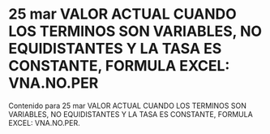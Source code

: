 # 25 mar  VALOR ACTUAL CUANDO LOS TERMINOS SON VARIABLES, NO EQUIDISTANTES Y LA TASA ES CONSTANTE, FORMULA EXCEL: VNA.NO.PER

Contenido para 25 mar  VALOR ACTUAL CUANDO LOS TERMINOS SON VARIABLES, NO EQUIDISTANTES Y LA TASA ES CONSTANTE, FORMULA EXCEL: VNA.NO.PER.